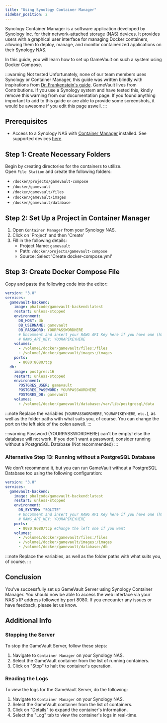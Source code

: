 ```yaml
---
title: "Using Synology Container Manager"
sidebar_position: 2
---
```


Synology Container Manager is a software application developed by Synology Inc. for their network-attached storage (NAS) devices. It provides users with a graphical user interface for managing Docker containers, allowing them to deploy, manage, and monitor containerized applications on their Synology NAS.

In this guide, you will learn how to set up GameVault on such a system using Docker Compose.

:::warning Not tested
Unfortunately, none of our team members uses Synology or Container Manager, this guide was written blindly with inspirations from [Dr. Frankenstein's guide](https://drfrankenstein.co.uk/jellyseerr-in-container-manager-on-a-synology-nas/). GameVault lives from Contributions. If you use a Synology system and have tested this, kindly remove this warning from our documentation page. If you found anything important to add to this guide or are able to provide some screenshots, it would be awesome if you edit this page aswell.
:::


## Prerequisites

- Access to a Synology NAS with [Container Manager](https://www.synology.com/dsm/packages/ContainerManager) installed. See supported devices [here](https://www.synology.com/dsm/packages/ContainerManager).

## Step 1: Create Necessary Folders

Begin by creating directories for the containers to utilize.  
Open `File Station` and create the following folders:

- `/docker/projects/gamevault-compose`
- `/docker/gamevault`
- `/docker/gamevault/files`
- `/docker/gamevault/images`
- `/docker/gamevault/database`

## Step 2: Set Up a Project in Container Manager

1. Open `Container Manager` from your Synology NAS.
2. Click on 'Project' and then 'Create'
3. Fill in the following details:
   - Project Name: `gamevault`
   - Path: `/docker/projects/gamevault-compose`
   - Source: Select 'Create docker-compose.yml'

## Step 3: Create Docker Compose File

Copy and paste the following code into the editor:

```yml
version: "3.8"
services:
  gamevault-backend:
    image: phalcode/gamevault-backend:latest
    restart: unless-stopped
    environment:
      DB_HOST: db
      DB_USERNAME: gamevault
      DB_PASSWORD: YOURPASSWORDHERE
      # Uncomment and insert your RAWG API Key here if you have one (http://rawg.io/login?forward=developer)
      # RAWG_API_KEY: YOURAPIKEYHERE
    volumes:
      - /volume1/docker/gamevault/files:/files
      - /volume1/docker/gamevault/images:/images
    ports:
      - 8080:8080/tcp
  db:
    image: postgres:16
    restart: unless-stopped
    environment:
      POSTGRES_USER: gamevault
      POSTGRES_PASSWORD: YOURPASSWORDHERE
      POSTGRES_DB: gamevault
    volumes:
      - /volume1/docker/gamevault/database:/var/lib/postgresql/data
```

:::note
Replace the variables (`YOURPASSWORDHERE`, `YOURAPIKEYHERE`, `etc.`), as well as the folder paths with what suits you, of course. You can change the port on the left side of the colon aswell.
:::

:::warning
Password (YOURPASSWORDHERE) can't be empty! else the database will not work. If you don't want a password, consider running without a PostgreSQL Database (Not recommended)
:::

### Alternative Step 13: Running without a PostgreSQL Database

We don't recommend it, but you can run GameVault without a PostgreSQL Database too using the following configuration:

```yaml
version: "3.8"
services:
  gamevault-backend:
    image: phalcode/gamevault-backend:latest
    restart: unless-stopped
    environment:
      DB_SYSTEM: "SQLITE"
      # Uncomment and insert your RAWG API Key here if you have one (https://gamevau.lt/docs/server-docs/indexing-and-metadata#rawg-api-key)
      # RAWG_API_KEY: YOURAPIKEYHERE
    ports:
      - 8080:8080/tcp #Change the left one if you want
    volumes:
      - /volume1/docker/gamevault/files:/files
      - /volume1/docker/gamevault/images:/images
      - /volume1/docker/gamevault/database:/db
```

:::note
Replace the variables, as well as the folder paths with what suits you, of course.
:::

## Conclusion

You've successfully set up GameVault Server using  Synology Container Manager. You should now be able to access the web interface via your NAS's IP address followed by port 8080. If you encounter any issues or have feedback, please let us know.

## Additional Info

### Stopping the Server

To stop the GameVault Server, follow these steps:

1. Navigate to `Container Manager` on your Synology NAS.
2. Select the GameVault container from the list of running containers.
3. Click on "Stop" to halt the container's operation.

### Reading the Logs

To view the logs for the GameVault Server, do the following:

1. Navigate to `Container Manager` on your Synology NAS.
2. Select the GameVault container from the list of containers.
3. Click on "Details" to expand the container's information.
4. Select the "Log" tab to view the container's logs in real-time.

